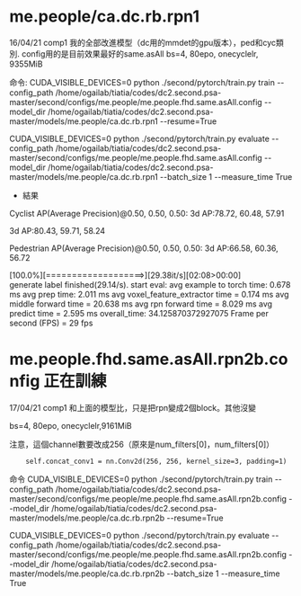 #  me.people/ca.dc.rb.rpn1
16/04/21 comp1
我的全部改進模型（dc用的mmdet的gpu版本），ped和cyc類別.
config用的是目前效果最好的same.asAll
bs=4, 80epo, onecyclelr, 9355MiB 

命令:
CUDA_VISIBLE_DEVICES=0 python ./second/pytorch/train.py train --config_path /home/ogailab/tiatia/codes/dc2.second.psa-master/second/configs/me.people/me.people.fhd.same.asAll.config --model_dir /home/ogailab/tiatia/codes/dc2.second.psa-master/models/me.people/ca.dc.rb.rpn1 --resume=True

CUDA_VISIBLE_DEVICES=0 python ./second/pytorch/train.py evaluate --config_path /home/ogailab/tiatia/codes/dc2.second.psa-master/second/configs/me.people/me.people.fhd.same.asAll.config --model_dir /home/ogailab/tiatia/codes/dc2.second.psa-master/models/me.people/ca.dc.rb.rpn1 --batch_size 1 --measure_time True


- 結果

Cyclist AP(Average Precision)@0.50, 0.50, 0.50:
3d   AP:78.72, 60.48, 57.91

3d   AP:80.43, 59.71, 58.24

Pedestrian AP(Average Precision)@0.50, 0.50, 0.50:
3d   AP:66.58, 60.36, 56.72


[100.0%][===================>][29.38it/s][02:08>00:00]   
generate label finished(29.14/s). start eval:
avg example to torch time: 0.678 ms
avg prep time: 2.011 ms
avg voxel_feature_extractor time = 0.174 ms
avg middle forward time = 20.638 ms
avg rpn forward time = 8.029 ms
avg predict time = 2.595 ms
overall_time: 34.125870372927075
Frame per second (FPS) = 29 fps


# me.people.fhd.same.asAll.rpn2b.config 正在訓練
17/04/21 comp1
和上面的模型比，只是把rpn變成2個block。其他沒變

bs=4, 80epo, onecyclelr,9161MiB


注意，這個channel數要改成256（原來是num_filters[0]，num_filters[0]）
 
        self.concat_conv1 = nn.Conv2d(256, 256, kernel_size=3, padding=1)

命令
CUDA_VISIBLE_DEVICES=0 python ./second/pytorch/train.py train --config_path /home/ogailab/tiatia/codes/dc2.second.psa-master/second/configs/me.people/me.people.fhd.same.asAll.rpn2b.config --model_dir /home/ogailab/tiatia/codes/dc2.second.psa-master/models/me.people/ca.dc.rb.rpn2b --resume=True

CUDA_VISIBLE_DEVICES=0 python ./second/pytorch/train.py evaluate --config_path /home/ogailab/tiatia/codes/dc2.second.psa-master/second/configs/me.people/me.people.fhd.same.asAll.rpn2b.config --model_dir /home/ogailab/tiatia/codes/dc2.second.psa-master/models/me.people/ca.dc.rb.rpn2b --batch_size 1 --measure_time True
